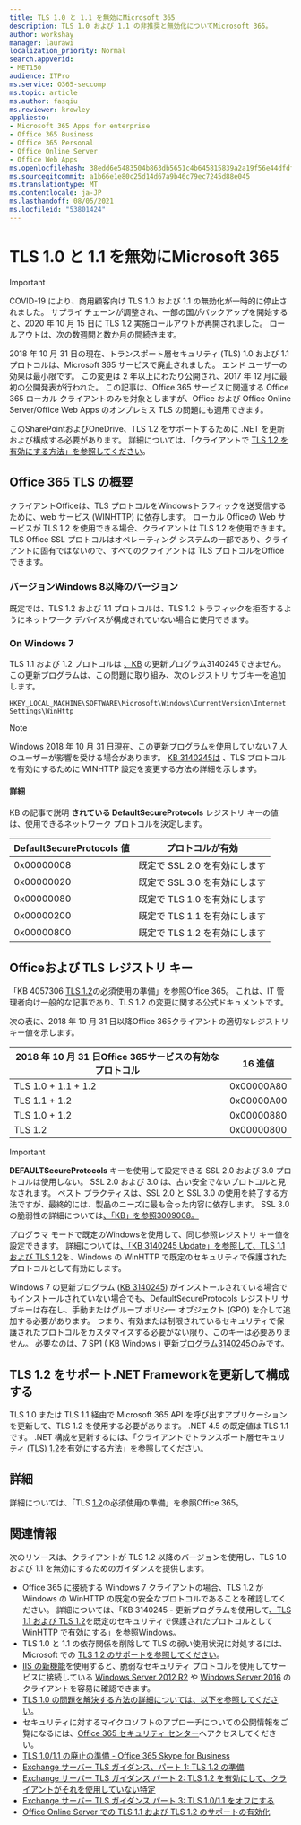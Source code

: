 ```yaml
---
title: TLS 1.0 と 1.1 を無効にMicrosoft 365
description: TLS 1.0 および 1.1 の非推奨と無効化についてMicrosoft 365。
author: workshay
manager: laurawi
localization_priority: Normal
search.appverid:
- MET150
audience: ITPro
ms.service: O365-seccomp
ms.topic: article
ms.author: fasqiu
ms.reviewer: krowley
appliesto:
- Microsoft 365 Apps for enterprise
- Office 365 Business
- Office 365 Personal
- Office Online Server
- Office Web Apps
ms.openlocfilehash: 38edd6e5483504b863db5651c4b645815839a2a19f56e44dfdffed06a7073f5c
ms.sourcegitcommit: a1b66e1e80c25d14d67a9b46c79ec7245d88e045
ms.translationtype: MT
ms.contentlocale: ja-JP
ms.lasthandoff: 08/05/2021
ms.locfileid: "53801424"
---
```

# <a name="disabling-tls-10-and-11-for-microsoft-365"></a>TLS 1.0 と 1.1 を無効にMicrosoft 365

> [!IMPORTANT]
> COVID-19 により、商用顧客向け TLS 1.0 および 1.1 の無効化が一時的に停止されました。 サプライ チェーンが調整され、一部の国がバックアップを開始すると、2020 年 10 月 15 日に TLS 1.2 実施ロールアウトが再開されました。 ロールアウトは、次の数週間と数か月の間続きます。

2018 年 10 月 31 日の現在、トランスポート層セキュリティ (TLS) 1.0 および 1.1 プロトコルは、Microsoft 365 サービスで廃止されました。 エンド ユーザーの効果は最小限です。 この変更は 2 年以上にわたり公開され、2017 年 12 月に最初の公開発表が行われた。 この記事は、Office 365 サービスに関連する Office 365 ローカル クライアントのみを対象としますが、Office および Office Online Server/Office Web Apps のオンプレミス TLS の問題にも適用できます。

このSharePointおよびOneDrive、TLS 1.2 をサポートするために .NET を更新および構成する必要があります。 詳細については、「クライアントで [TLS 1.2 を有効にする方法」を参照してください](/mem/configmgr/core/plan-design/security/enable-tls-1-2-client)。

## <a name="office-365-and-tls-overview"></a>Office 365 TLS の概要

クライアントOfficeは、TLS プロトコルをWindowsトラフィックを送受信するために、web サービス (WINHTTP) に依存します。 ローカル Officeの Web サービスが TLS 1.2 を使用できる場合、クライアントは TLS 1.2 を使用できます。 TLS Office SSL プロトコルはオペレーティング システムの一部であり、クライアントに固有ではないので、すべてのクライアントは TLS プロトコルをOfficeできます。

### <a name="on-windows-8-and-later-versions"></a>バージョンWindows 8以降のバージョン

既定では、TLS 1.2 および 1.1 プロトコルは、TLS 1.2 トラフィックを拒否するようにネットワーク デバイスが構成されていない場合に使用できます。

### <a name="on-windows-7"></a>On Windows 7

TLS 1.1 および 1.2 プロトコルは [、KB](https://support.microsoft.com/help/3140245) の更新プログラム3140245できません。 この更新プログラムは、この問題に取り組み、次のレジストリ サブキーを追加します。

```console
HKEY_LOCAL_MACHINE\SOFTWARE\Microsoft\Windows\CurrentVersion\Internet Settings\WinHttp
```

> [!NOTE]
> Windows 2018 年 10 月 31 日現在、この更新プログラムを使用していない 7 人のユーザーが影響を受ける場合があります。 [KB 3140245は](https://support.microsoft.com/help/3140245) 、TLS プロトコルを有効にするために WINHTTP 設定を変更する方法の詳細を示します。

#### <a name="more-information"></a>詳細

KB の記事で説明 **されている DefaultSecureProtocols** レジストリ キーの値は、使用できるネットワーク プロトコルを決定します。

|DefaultSecureProtocols 値|プロトコルが有効|
|-|-|
|0x00000008|既定で SSL 2.0 を有効にします|
|0x00000020|既定で SSL 3.0 を有効にします|
|0x00000080|既定で TLS 1.0 を有効にします|
|0x00000200|既定で TLS 1.1 を有効にします|
|0x00000800|既定で TLS 1.2 を有効にします|

## <a name="office-clients-and-tls-registry-keys"></a>Officeおよび TLS レジストリ キー

「KB 4057306 [TLS 1.2](https://support.microsoft.com/help/4057306)の必須使用の準備」を参照Office 365。 これは、IT 管理者向け一般的な記事であり、TLS 1.2 の変更に関する公式ドキュメントです。

次の表に、2018 年 10 月 31 日以降Office 365クライアントの適切なレジストリ キー値を示します。

|2018 年 10 月 31 日Office 365サービスの有効なプロトコル|16 進値|
|-|-|
|TLS 1.0 + 1.1 + 1.2|0x00000A80|
|TLS 1.1 + 1.2|0x00000A00|
|TLS 1.0 + 1.2|0x00000880|
|TLS 1.2|0x00000800|

> [!IMPORTANT]
> **DEFAULTSecureProtocols** キーを使用して設定できる SSL 2.0 および 3.0 プロトコルは使用しない。 SSL 2.0 および 3.0 は、古い安全でないプロトコルと見なされます。 ベスト プラクティスは、SSL 2.0 と SSL 3.0 の使用を終了する方法ですが、最終的には、製品のニーズに最も合った内容に依存します。 SSL 3.0 の脆弱性の詳細については[、「KB」を参照3009008。](https://support.microsoft.com/help/3009008)

プログラマ モードで既定のWindowsを使用して、同じ参照レジストリ キー値を設定できます。 詳細については[、「KB 3140245 Update」を参照して、TLS 1.1 および TLS 1.2](https://support.microsoft.com/help/3140245)を、Windows の WinHTTP で既定のセキュリティで保護されたプロトコルとして有効にします。

Windows 7 の更新プログラム ([KB 3140245](https://support.microsoft.com/help/3140245)) がインストールされている場合でもインストールされていない場合でも、DefaultSecureProtocols レジストリ サブキーは存在し、手動またはグループ ポリシー オブジェクト (GPO) を介して追加する必要があります。 つまり、有効または制限されているセキュリティで保護されたプロトコルをカスタマイズする必要がない限り、このキーは必要ありません。 必要なのは、7 SP1 ( KB Windows ) 更新[プログラム3140245](https://support.microsoft.com/help/3140245)のみです。

## <a name="update-and-configure-the-net-framework-to-support-tls-12"></a>TLS 1.2 をサポート.NET Frameworkを更新して構成する

TLS 1.0 または TLS 1.1 経由で Microsoft 365 API を呼び出すアプリケーションを更新して、TLS 1.2 を使用する必要があります。 .NET 4.5 の既定値は TLS 1.1 です。 .NET 構成を更新するには、「クライアントでトランスポート層セキュリティ [(TLS) 1.2](/mem/configmgr/core/plan-design/security/enable-tls-1-2-client)を有効にする方法」を参照してください。

## <a name="more-information"></a>詳細

詳細については、「TLS [1.2](https://support.microsoft.com/help/4057306/preparing-for-tls-1-2-in-office-365)の必須使用の準備」を参照Office 365。

## <a name="references"></a>関連情報

次のリソースは、クライアントが TLS 1.2 以降のバージョンを使用し、TLS 1.0 および 1.1 を無効にするためのガイダンスを提供します。

- Office 365 に接続する Windows 7 クライアントの場合、TLS 1.2 が Windows の WinHTTP の既定の安全なプロトコルであることを確認してください。 詳細については、「KB 3140245 - 更新プログラムを使用して[、TLS 1.1 および TLS 1.2](https://support.microsoft.com/help/3140245/update-to-enable-tls-1-1-and-tls-1-2-as-a-default-secure-protocols-in)を既定のセキュリティで保護されたプロトコルとして WinHTTP で有効にする」を参照Windows。
- TLS 1.0 と 1.1 の依存関係を削除して TLS の弱い使用状況に対処するには、Microsoft での [TLS 1.2 のサポートを参照してください](https://cloudblogs.microsoft.com/microsoftsecure/2017/06/20/tls-1-2-support-at-microsoft/)。
- [IIS の新機能](https://cloudblogs.microsoft.com/microsoftsecure/2017/09/07/new-iis-functionality-to-help-identify-weak-tls-usage/)を使用すると、脆弱なセキュリティ プロトコルを使用してサービスに接続している [Windows Server 2012 R2](https://support.microsoft.com/help/4025335/windows-8-1-windows-server-2012-r2-update-kb4025335) や [Windows Server 2016](https://support.microsoft.com/help/4025334/windows-10-update-kb4025334) のクライアントを容易に確認できます。
- [TLS 1.0 の問題を解決する方法の詳細については、以下を参照してください](https://www.microsoft.com/download/details.aspx?id=55266)。
- セキュリティに対するマイクロソフトのアプローチについての公開情報をご覧になるには、[Office 365 セキュリティ センター](https://www.microsoft.com/trustcenter/cloudservices/office365)へアクセスしてください。
- [TLS 1.0/1.1 の廃止の準備 - Office 365 Skype for Business](https://techcommunity.microsoft.com/t5/Skype-for-Business-Blog/Preparing-for-TLS-1-0-1-1-Deprecation-O365-Skype-for-Business/ba-p/222247)
- [Exchange サーバー TLS ガイダンス、パート 1: TLS 1.2 の準備](https://techcommunity.microsoft.com/t5/exchange-team-blog/exchange-server-tls-guidance-part-1-getting-ready-for-tls-1-2/ba-p/607649)
- [Exchange サーバー TLS ガイダンス パート 2: TLS 1.2 を有効にして、クライアントがそれを使用していない特定](https://techcommunity.microsoft.com/t5/exchange-team-blog/exchange-server-tls-guidance-part-2-enabling-tls-1-2-and/ba-p/607761)
- [Exchange サーバー TLS ガイダンス パート 3: TLS 1.0/1.1 をオフにする](https://techcommunity.microsoft.com/t5/exchange-team-blog/exchange-server-tls-guidance-part-3-turning-off-tls-1-0-1-1/ba-p/607898)
- [Office Online Server での TLS 1.1 および TLS 1.2 のサポートの有効化](/officeonlineserver/enable-tls-1-1-and-tls-1-2-support-in-office-online-server)

